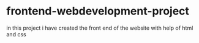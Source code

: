 # frontend-webdevelopment-project
in this project i have created the front end of the website with help of html and css 
